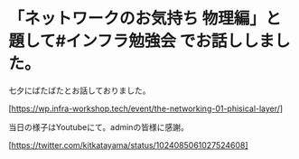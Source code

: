 # 「ネットワークのお気持ち 物理編」と題して#インフラ勉強会 でお話ししました。

七夕にばたばたとお話しておりました。

[https://wp.infra-workshop.tech/event/the-networking-01-phisical-layer/]

当日の様子はYoutubeにて。adminの皆様に感謝。

[https://twitter.com/kitkatayama/status/1024085061027524608]